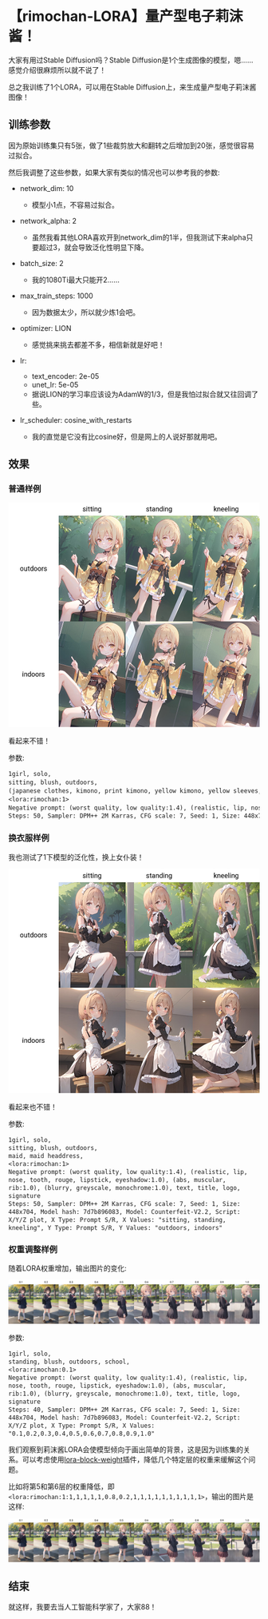 # 【rimochan-LORA】量产型电子莉沫酱！


大家有用过Stable Diffusion吗？Stable Diffusion是1个生成图像的模型，嗯……感觉介绍很麻烦所以就不说了！

总之我训练了1个LORA，可以用在Stable Diffusion上，来生成量产型电子莉沫酱图像！


## 训练参数

因为原始训练集只有5张，做了1些裁剪放大和翻转之后增加到20张，感觉很容易过拟合。

然后我调整了这些参数，如果大家有类似的情况也可以参考我的参数: 

- network_dim: 10
    - 模型小1点，不容易过拟合。

- network_alpha: 2
    - 虽然我看其他LORA喜欢开到network_dim的1半，但我测试下来alpha只要超过3，就会导致泛化性明显下降。

- batch_size: 2
    - 我的1080Ti最大只能开2……

- max_train_steps: 1000
    - 因为数据太少，所以就少炼1会吧。

- optimizer: LION
    - 感觉挑来挑去都差不多，相信新就是好吧！

- lr:
    - text_encoder: 2e-05
    - unet_lr: 5e-05
    - 据说LION的学习率应该设为AdamW的1/3，但是我怕过拟合就又往回调了些。

- lr_scheduler: cosine_with_restarts
    - 我的直觉是它没有比cosine好，但是网上的人说好那就用吧。


## 效果

### 普通样例

![1.jpg](1.jpg)

看起来不错！

参数: 

```txt
1girl, solo,
sitting, blush, outdoors,
(japanese clothes, kimono, print kimono, yellow kimono, yellow sleeves, strapless dress, dress, choker, obi, sash, detached sleeves: 0.8),
<lora:rimochan:1>
Negative prompt: (worst quality, low quality:1.4), (realistic, lip, nose, tooth, rouge, lipstick, eyeshadow:1.0), (abs, muscular, rib:1.0), (blurry, greyscale, monochrome:1.0), text, title, logo, signature
Steps: 50, Sampler: DPM++ 2M Karras, CFG scale: 7, Seed: 1, Size: 448x704, Model hash: 7d7b896083, Model: Counterfeit-V2.2, Script: X/Y/Z plot, X Type: Prompt S/R, X Values: "sitting, standing, kneeling", Y Type: Prompt S/R, Y Values: "outdoors, indoors"
```

### 换衣服样例

我也测试了1下模型的泛化性，换上女仆装！

![2.jpg](2.jpg)

看起来也不错！

参数: 

```
1girl, solo,
sitting, blush, outdoors,
maid, maid headdress,
<lora:rimochan:1>
Negative prompt: (worst quality, low quality:1.4), (realistic, lip, nose, tooth, rouge, lipstick, eyeshadow:1.0), (abs, muscular, rib:1.0), (blurry, greyscale, monochrome:1.0), text, title, logo, signature
Steps: 50, Sampler: DPM++ 2M Karras, CFG scale: 7, Seed: 1, Size: 448x704, Model hash: 7d7b896083, Model: Counterfeit-V2.2, Script: X/Y/Z plot, X Type: Prompt S/R, X Values: "sitting, standing, kneeling", Y Type: Prompt S/R, Y Values: "outdoors, indoors"
```

### 权重调整样例

随着LORA权重增加，输出图片的变化:

![g1.jpg](g1.jpg)

参数:

```
1girl, solo,
standing, blush, outdoors, school,
<lora:rimochan:0.1>
Negative prompt: (worst quality, low quality:1.4), (realistic, lip, nose, tooth, rouge, lipstick, eyeshadow:1.0), (abs, muscular, rib:1.0), (blurry, greyscale, monochrome:1.0), text, title, logo, signature
Steps: 40, Sampler: DPM++ 2M Karras, CFG scale: 7, Seed: 1, Size: 448x704, Model hash: 7d7b896083, Model: Counterfeit-V2.2, Script: X/Y/Z plot, X Type: Prompt S/R, X Values: "0.1,0.2,0.3,0.4,0.5,0.6,0.7,0.8,0.9,1.0"
```

我们观察到莉沫酱LORA会使模型倾向于画出简单的背景，这是因为训练集的关系。可以考虑使用[lora-block-weight](https://github.com/hako-mikan/sd-webui-lora-block-weight)插件，降低几个特定层的权重来缓解这个问题。

比如将第5和第6层的权重降低，即`<lora:rimochan:1:1,1,1,1,1,0.8,0.2,1,1,1,1,1,1,1,1,1,1>`，输出的图片是这样: 

![g2.jpg](g2.jpg)

## 结束

就这样，我要去当人工智能科学家了，大家88！
